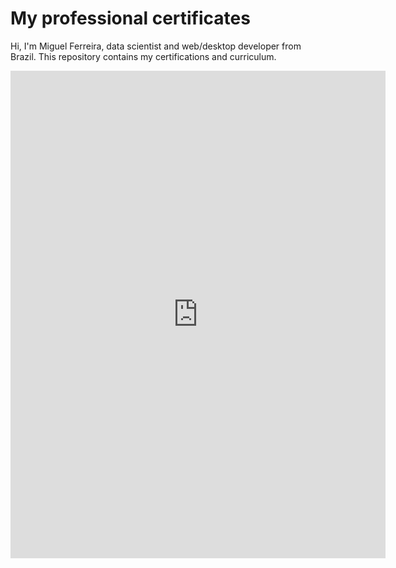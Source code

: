 # My professional certificates

Hi, I'm Miguel Ferreira, data scientist and web/desktop developer from Brazil. This repository contains my certifications and curriculum.
<iframe src="https://github.com/miguelrferreiraf/certificates/blob/c52a1a0589cb65485fcc3fed90c773937301e83f/Data_Scientist_Developer(en-original).pdf" width="600" height="780" style="border: none;"></iframe>


